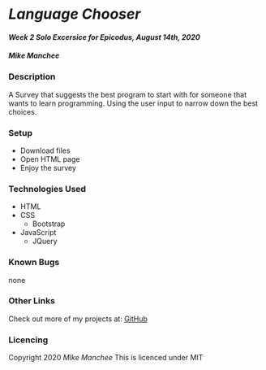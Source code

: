 # _Language Chooser_

#### _Week 2 Solo Excersice for Epicodus, August 14th, 2020_

#### _Mike Manchee_

### Description
A Survey that suggests the best program to start with for someone that wants to learn programming. Using the user input to narrow down the best choices.

### Setup
- Download files
- Open HTML page
- Enjoy the survey

### Technologies Used
* HTML
* CSS
  * Bootstrap
* JavaScript
  * JQuery

### Known Bugs
none

### Other Links
Check out more of my projects at:
[GitHub](https://github.com/mmanchee)

### Licencing
Copyright 2020 _MIke Manchee_
This is licenced under MIT